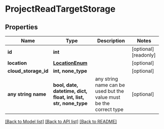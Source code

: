 # ProjectReadTargetStorage


## Properties
Name | Type | Description | Notes
------------ | ------------- | ------------- | -------------
**id** | **int** |  | [optional] [readonly] 
**location** | [**LocationEnum**](LocationEnum.md) |  | [optional] 
**cloud_storage_id** | **int, none_type** |  | [optional] 
**any string name** | **bool, date, datetime, dict, float, int, list, str, none_type** | any string name can be used but the value must be the correct type | [optional]

[[Back to Model list]](../README.md#documentation-for-models) [[Back to API list]](../README.md#documentation-for-api-endpoints) [[Back to README]](../README.md)


